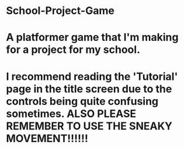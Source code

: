 # School-Project-Game
# A platformer game that I'm making for a project for my school.

# I recommend reading the 'Tutorial' page in the title screen due to the controls being quite confusing sometimes. ALSO PLEASE REMEMBER TO USE THE SNEAKY MOVEMENT!!!!!!
